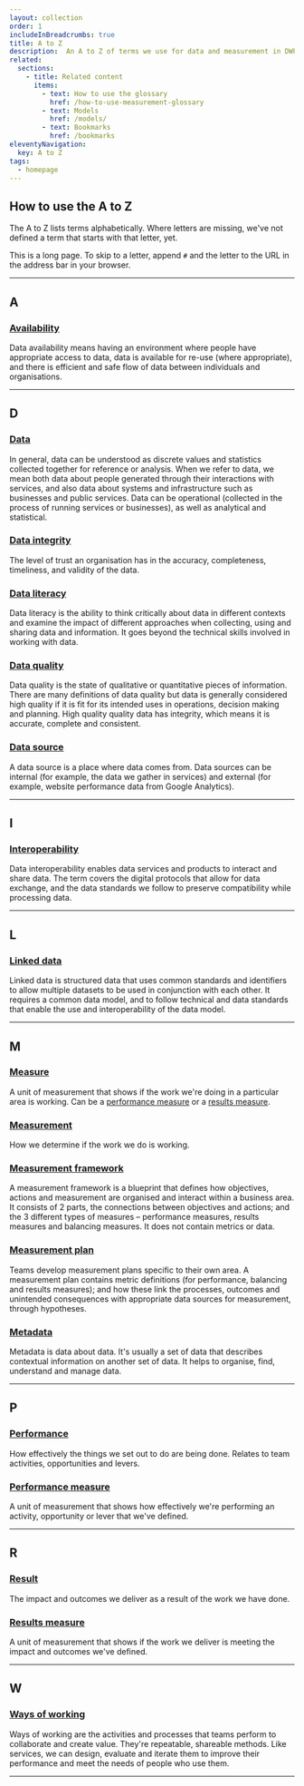 ```yaml
---
layout: collection
order: 1
includeInBreadcrumbs: true
title: A to Z
description:  An A to Z of terms we use for data and measurement in DWP Digital Health and Disability.
related:
  sections:
    - title: Related content
      items:
        - text: How to use the glossary
          href: /how-to-use-measurement-glossary
        - text: Models
          href: /models/
        - text: Bookmarks
          href: /bookmarks
eleventyNavigation:
  key: A to Z
tags:
  - homepage
---
```


## How to use the A to Z

The A to Z lists terms alphabetically. Where letters are missing, we've not defined a term that starts with that letter, yet.

This is a long page. To skip to a letter, append `#` and the letter to the URL in the address bar in your browser.

___

## A

### [Availability](/a-to-z/availability)

Data availability means having an environment where people have appropriate access to data, data is available for re-use (where appropriate), and there is efficient and safe flow of data between individuals and organisations. 

___

## D

### [Data](/a-to-z/data)

In general, data can be understood as discrete values and statistics collected together for reference or analysis. When we refer to data, we mean both data about people generated through their interactions with services, and also data about systems and infrastructure such as businesses and public services. Data can be operational (collected in the process of running services or businesses), as well as analytical and statistical.

### [Data integrity](/a-to-z/data-integrity)

The level of trust an organisation has in the accuracy, completeness, timeliness, and validity of the data.

### [Data literacy](/a-to-z/data-literacy)

Data literacy is the ability to think critically about data in different contexts and examine the impact of different approaches when collecting, using and sharing data and information. It goes beyond the technical skills involved in working with data. 

### [Data quality](/a-to-z/data-quality)

Data quality is the state of qualitative or quantitative pieces of information. There are many definitions of data quality but data is generally considered high quality if it is fit for its intended uses in operations, decision making and planning. High quality quality data has integrity, which means it is accurate, complete and consistent.

### [Data source](/a-to-z/data-source)

A data source is a place where data comes from. Data sources can be internal (for example, the data we gather in services) and external (for example, website performance data from Google Analytics).

___

## I

### [Interoperability](/a-to-z/interoperability)

Data interoperability enables data services and products to interact and share data. The term covers the digital protocols that allow for data exchange, and the data standards we follow to preserve compatibility while processing data.

___

## L

### [Linked data](/a-to-z/linked-data)

Linked data is structured data that uses common standards and identifiers to allow multiple datasets to be used in conjunction with each other. It requires a common data model, and to follow technical and data standards that enable the use and interoperability of the data model.

___

## M

### [Measure](/a-to-z/measure)

A unit of measurement that shows if the work we're doing in a particular area is working. Can be a [performance measure](/a-to-z/#performance-measure) or a [results measure](/a-to-z/#results-measure).

### [Measurement](/a-to-z/measurement)

How we determine if the work we do is working.

### [Measurement framework](/a-to-z/measurement-framework)

A measurement framework is a blueprint that defines how objectives, actions and measurement are organised and interact within a business area. It consists of 2 parts, the connections between objectives and actions; and the 3 different types of measures – performance measures, results measures and balancing measures. It does not contain metrics or data. 

### [Measurement plan](/a-to-z/measurement-plan)

Teams develop measurement plans specific to their own area. A measurement plan contains metric definitions (for performance, balancing and results measures); and how these link the processes, outcomes and unintended consequences with appropriate data sources for measurement, through hypotheses.

### [Metadata](/a-to-z/metadata)

Metadata is data about data. It's usually a set of data that describes contextual information on another set of data. It helps to organise, find, understand and manage data.

___

## P

### [Performance](/a-to-z/performance)

How effectively the things we set out to do are being done. Relates to team activities, opportunities and levers.

### [Performance measure](/a-to-z/performance-measure)

A unit of measurement that shows how effectively we're performing an activity, opportunity or lever that we've defined.

___

## R

### [Result](/a-to-z/result)

The impact and outcomes we deliver as a result of the work we have done.

### [Results measure](/a-to-z/results-measure)

A unit of measurement that shows if the work we deliver is meeting the impact and outcomes we've defined.

___

## W

### [Ways of working](/a-to-z/ways-of-working)

Ways of working are the activities and processes that teams perform to collaborate and create value. They're repeatable, shareable methods. Like services, we can design, evaluate and iterate them to improve their performance and meet the needs of people who use them.

___